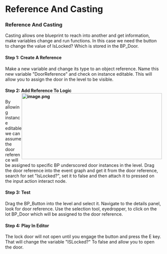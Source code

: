 # Reference And Casting

<h3><strong>Reference And Casting</strong></h3>
<p>Casting allows one blueprint to reach into another and get information, make variables change and run functions. In this case we need the button to change the value of IsLocked? Which is stored in the BP_Door.</p>
<h4><strong>Step 1: Create A Reference</strong></h4>
<p>Make a new variable and change its type to an object reference. Name this new variable "DoorReference" and check on instance editable. This will allow you to assign the door in the level to be visible.</p>
<h4><strong>Step 2: Add Reference To Logic</strong><img style="float: right;" src="https://vertexschool.instructure.com/courses/289/files/18417/preview?verifier=s4G73rSuToygact1se1quQIKN7WhD3hvUz7OsrWF" alt="image.png" width="451" height="212" data-api-endpoint="https://vertexschool.instructure.com/api/v1/courses/289/files/18417" data-api-returntype="File"></h4>
<p>By allowing instance editable we can assume the door reference will be assigned to specific BP underscored door instances in the level. Drag the door reference into the event graph and get it from the door reference, search for set "IsLocked?", set it to false and then attach it to pressed on the input action interact node.</p>
<h4><strong>Step 3: Test</strong></h4>
<p>Drag the BP_Button into the level and select it. Navigate to the details panel, look for door reference. Use the selection tool, eyedropper, to click on the lot BP_Door which will be assigned to the door reference.</p>
<h4><strong>Step 4: Play In Editor</strong></h4>
<p>The lock door will not open until you engage the button and press the E key. That will change the variable "ISLocked?" To false and allow you to open the door.</p>
<p>&nbsp;</p>
<p>&nbsp;</p>
<p>&nbsp;</p>